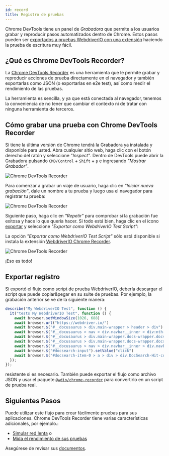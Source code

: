 ```yaml
---
id: record
title: Registro de pruebas
---
```


Chrome DevTools tiene un panel de _Grabadora_ que permite a los usuarios grabar y reproducir pasos automatizados dentro de Chrome. Estos pasos pueden ser [exportados a pruebas WebdriverIO con una extensión](https://chrome.google.com/webstore/detail/webdriverio-chrome-record/pllimkccefnbmghgcikpjkmmcadeddfn?hl=en) haciendo la prueba de escritura muy fácil.

## ¿Qué es Chrome DevTools Recorder?

La [Chrome DevTools Recorder](https://developer.chrome.com/docs/devtools/recorder/) es una herramienta que le permite grabar y reproducir acciones de prueba directamente en el navegador y también exportarlas como JSON (o exportarlas en e2e test), así como medir el rendimiento de las pruebas.

La herramienta es sencilla, y ya que está conectada al navegador, tenemos la conveniencia de no tener que cambiar el contexto ni de tratar con ninguna herramienta de terceros.

## Cómo grabar una prueba con Chrome DevTools Recorder

Si tiene la última versión de Chrome tendrá la Grabadora ya instalada y disponible para usted. Abra cualquier sitio web, haga clic con el botón derecho del ratón y seleccione _"Inspect"_. Dentro de DevTools puede abrir la Grabadora pulsando `CMD/Control` + `Shift` + `p` e ingresando _"Mostrar Grabador"_.

![Chrome DevTools Recorder](/img/recorder/recorder.png)

Para comenzar a grabar un viaje de usuario, haga clic en _"Iniciar nueva grabación"_, dale un nombre a tu prueba y luego usa el navegador para registrar tu prueba:

![Chrome DevTools Recorder](/img/recorder/demo.gif)

Siguiente paso, haga clic en _"Repetir"_ para comprobar si la grabación fue exitosa y hace lo que quería hacer. Si todo está bien, haga clic en el icono [exportar](https://developer.chrome.com/docs/devtools/recorder/reference/#recorder-extension) y seleccione _"Exportar como WebdriverIO Test Script"_:

La opción _"Exportar como WebdriverIO Test Script"_ sólo está disponible si instala la extensión [WebdriverIO Chrome Recorder](https://chrome.google.com/webstore/detail/webdriverio-chrome-record/pllimkccefnbmghgcikpjkmmcadeddfn).


![Chrome DevTools Recorder](/img/recorder/export.gif)

¡Eso es todo!

## Exportar registro

Si exportó el flujo como script de prueba WebdriverIO, debería descargar el script que puede copiar&pegar en su suite de pruebas. Por ejemplo, la grabación anterior se ve de la siguiente manera:

```ts
describe("My WebdriverIO Test", function () {
  it("tests My WebdriverIO Test", function () {
    await browser.setWindowSize(1026, 688)
    await browser.url("https://webdriver.io/")
    await browser.$("#__docusaurus > div.main-wrapper > header > div").click()
    await browser.$("#__docusaurus > nav > div.navbar__inner > div:nth-child(1) > a:nth-child(3)").click()rec
    await browser.$("#__docusaurus > div.main-wrapper.docs-wrapper.docs-doc-page > div > aside > div > nav > ul > li:nth-child(4) > div > a").click()
    await browser.$("#__docusaurus > div.main-wrapper.docs-wrapper.docs-doc-page > div > aside > div > nav > ul > li:nth-child(4) > ul > li:nth-child(2) > a").click()
    await browser.$("#__docusaurus > nav > div.navbar__inner > div.navbar__items.navbar__items--right > div.searchBox_qEbK > button > span.DocSearch-Button-Container > span").click()
    await browser.$("#docsearch-input").setValue("click")
    await browser.$("#docsearch-item-0 > a > div > div.DocSearch-Hit-content-wrapper > span").click()
  });
});
```

resistente si es necesario. También puede exportar el flujo como archivo JSON y usar el paquete [`@wdio/chrome-recorder`](https://github.com/webdriverio/chrome-recorder) para convertirlo en un script de prueba real.

## Siguientes Pasos

Puede utilizar este flujo para crear fácilmente pruebas para sus aplicaciones. Chrome DevTools Recorder tiene varias características adicionales, por ejemplo.:

- [Simular red lenta](https://developer.chrome.com/docs/devtools/recorder/#simulate-slow-network) o
- [Mida el rendimiento de sus pruebas](https://developer.chrome.com/docs/devtools/recorder/#measure)

Asegúrese de revisar sus [documentos](https://developer.chrome.com/docs/devtools/recorder).
